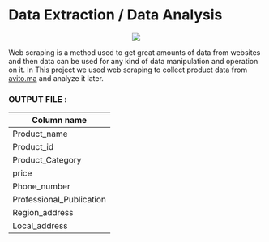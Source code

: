 # Data Extraction / Data Analysis

<p align="center">
<img src="https://github.com/AbderrahimAl/Data-Extraction-Avito/blob/master/Avito.png">
</p>


Web scraping is a method used to get great amounts of data from websites and then data can be used 
for any kind of data manipulation and operation on it.
In This project we used web scraping to collect product data from [avito.ma](https://www.avito.ma/index.htm) 
and analyze it later.

### OUTPUT FILE :

| Column name |
| --- | 
| Product_name |
| Product_id | 
|  Product_Category |
| price |
| Phone_number |
| Professional_Publication |
| Region_address |
| Local_address |
